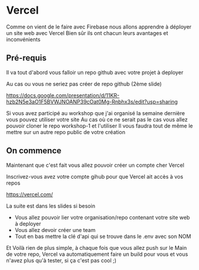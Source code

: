 # Vercel
Comme on vient de le faire avec Firebase nous allons apprendre à déployer un site web avec Vercel
Bien sûr ils ont chacun leurs avantages et inconvénients 

## Pré-requis
Il va tout d'abord vous falloir un repo github avec votre projet à deployer

Au cas ou vous ne seriez pas créer de repo github (2ème slide)

https://docs.google.com/presentation/d/11KR-hzb2N5e3aO1F5BVWJNOANP39cOat0Mg-Rnbhx3s/edit?usp=sharing

Si vous avez participé au workshop que j'ai organisé la semaine dernière vous pouvez utiliser votre site
Au cas où ce ne serait pas le cas vous allez pouvoir cloner le repo workshop-1 et l'utiliser
Il vous faudra tout de même le mettre sur un autre repo public de votre création

## On commence
Maintenant que c'est fait vous allez pouvoir créer un compte cher Vercel

Inscrivez-vous avez votre compte gihub pour que Vercel ait accès à vos repos

https://vercel.com/

La suite est dans les slides si besoin

- Vous allez pouvoir lier votre organisation/repo contenant votre site web à deployer
- Vous allez devoir créer une team
- Tout en bas mettre la clé d'api qui se trouve dans le .env avec son NOM

Et Voilà rien de plus simple, à chaque fois que vous allez push sur le Main de votre repo, Vercel va automatiquement faire un build pour vous et vous n'avez plus qu'à tester, si ça c'est pas cool ;)
